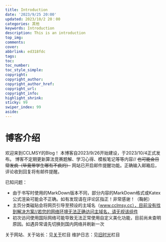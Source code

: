```yaml
---
title: Introduction
date: '2023/9/25 20:00'
updated: 2023/10/2 20：00
categories: 其他
keywords: Introduction
description: This is an introduction
top_img: 
comments: 
cover: 
abbrlink: ed318fdc
tags:
toc:
toc_number:
toc_style_simple:
copyright:
copyright_author:
copyright_author_href:
copyright_url:
copyright_info:
highlight_shrink:
sticky: 99
swiper_index: 99
aside:
---
```


# 博客介绍

欢迎来到CCLMSY的Blog！
本博客自2023/9/26开始建设，于2023/10/4正式发布。
博客不定期更新算法竞赛题解、学习心得、模板笔记等等内容//
~~也可能会日常发疯（毕竟带学生哪有不疯的）~~
网站已开启邮件提醒功能。正确输入邮箱后，评论收到回复将有邮件提醒。

已知问题：
- 由于书写时使用的MarkDown版本不同，部分内容的MarkDown格式或Katex公式渲染可能会不正确。如有发现请在评论区指正！非常感谢！（鞠躬）
- 主页分类磁贴会将网页引导至预设的主域名（www.cclmsy.cc），目前没有找到解决方案//若您的网络环境无法正确访问主域名，请无视该组件
- 初次访问使用国际网络可能导致无法正常使用自定义美化功能，目前尚未查明原因。如遇异常请先切换到国内网络并刷新一次

关于网站、关于站长：见[关于](/personal/about)栏目
维护日志：见[旧时光](/site/time)栏目
